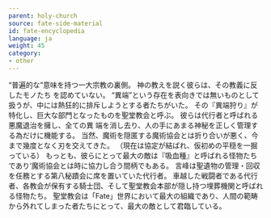 ```yaml
---
parent: holy-church
source: fate-side-material
id: fate-encyclopedia
language: ja
weight: 45
category:
- other
---
```


“普遍的な”意味を持つ一大宗教の裏側。
神の教えを説く彼らは、その教義に反したモノたち を認めていない。
“異端”という存在を表向きでは無いものとして扱うが、中には熱狂的に排斥しようとする者たちがいた。
その『異端狩り』が特化し、巨大な部門となったものを聖堂教会と呼ぶ。
彼らは代行者と呼ばれる悪魔退治を擁し、全ての異 端を消し去り、人の手にあまる神秘を正しく管理する為だけに機能する。
当然、魔術を隠匿する魔術協会とは折り合いが悪く、今まで幾度となく刃を交えてきた。
（現在は協定が結ばれ、仮初めの平穏を一掘っている）
もっとも、彼らにとって最大の敵は『吸血種』と呼ばれる怪物たちであり‘魔術協会とは時に協力し合う間柄でもある。
言峰は聖遺物の管理・回収を任務とする第八秘蹟会に席を置いていた代行者。
車越した戦闘者である代行者、各教会が保有する騎士団、そして聖堂教会本部が隠し持つ埋葬機関と呼ばれる怪物たち。
聖堂教会は「Fate」世界において最大の組織であり、人間の範畴から外れてしまった者たちにとって、最大の敵として君臨している。

